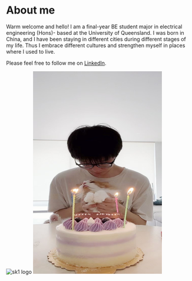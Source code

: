 # About me

Warm welcome and hello!
I am a final-year BE student major in electrical engineering (Hons)- based at the University of Queensland. 
I was born in China, and I have been staying in different cities during different stages of my life. Thus I embrace different cultures and strengthen myself in places where I used to live.

Please feel free to follow me on [LinkedIn](https://www.linkedin.com/in/kuang-sheng-10b556220/).


<img src="images/SK1.JPG" alt="sk1 logo" width="350" height="350">
<img src="images/SK3.JPG" alt="sk3 logo" width="350" height="550">

